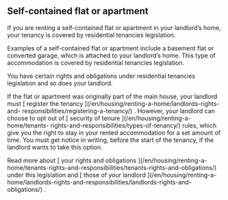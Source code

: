 ##  Self-contained flat or apartment

If you are renting a self-contained flat or apartment in your landlord’s home,
your tenancy is covered by residential tenancies legislation.

Examples of a self-contained flat or apartment include a basement flat or
converted garage, which is attached to your landlord’s home. This type of
accommodation is covered by residential tenancies legislation.

You have certain rights and obligations under residential tenancies
legislation and so does your landlord.

If the flat or apartment was originally part of the main house, your landlord
must [ register the tenancy ](/en/housing/renting-a-home/landlords-rights-and-
responsibilities/registering-a-tenancy/) . However, your landlord can choose
to opt out of [ security of tenure ](/en/housing/renting-a-home/tenants-
rights-and-responsibilities/types-of-tenancy/) rules, which give you the right
to stay in your rented accommodation for a set amount of time. You must get
notice in writing, before the start of the tenancy, if the landlord wants to
take this option.

Read more about [ your rights and obligations ](/en/housing/renting-a-
home/tenants-rights-and-responsibilities/tenants-rights-and-obligations/)
under this legislation and [ those of your landlord ](/en/housing/renting-a-
home/landlords-rights-and-responsibilities/landlords-rights-and-obligations/)
.  
